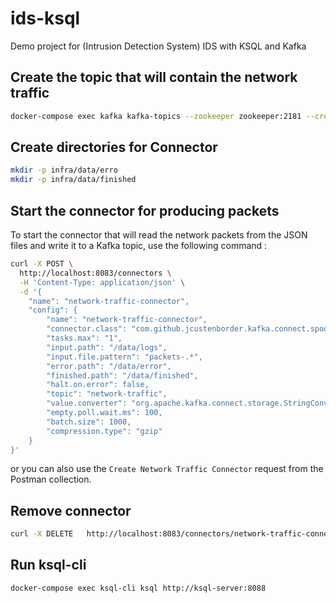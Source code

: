 # ids-ksql
Demo project for (Intrusion Detection System) IDS with KSQL and Kafka


## Create the topic that will contain the network traffic

```bash
docker-compose exec kafka kafka-topics --zookeeper zookeeper:2181 --create --topic network-traffic --partitions 1 --replication-factor 1
``` 

## Create directories for Connector

```bash
mkdir -p infra/data/erro
mkdir -p infra/data/finished
```

## Start the connector for producing packets
To start the connector that will read the network packets from the JSON files and write it to a Kafka topic, use the following command :
```bash
curl -X POST \
  http://localhost:8083/connectors \
  -H 'Content-Type: application/json' \
  -d '{
    "name": "network-traffic-connector",
    "config": {
        "name": "network-traffic-connector",
        "connector.class": "com.github.jcustenborder.kafka.connect.spooldir.SpoolDirSchemaLessJsonSourceConnector",
        "tasks.max": "1",
        "input.path": "/data/logs",
        "input.file.pattern": "packets-.*",
        "error.path": "/data/error",
        "finished.path": "/data/finished",
        "halt.on.error": false,
        "topic": "network-traffic",
        "value.converter": "org.apache.kafka.connect.storage.StringConverter",
        "empty.poll.wait.ms": 100,
        "batch.size": 1000,
        "compression.type": "gzip"
    }
}'
```

or you can also use the `Create Network Traffic Connector` request from the Postman collection.

## Remove connector

```bash
curl -X DELETE   http://localhost:8083/connectors/network-traffic-connector
```

## Run ksql-cli

```bash
docker-compose exec ksql-cli ksql http://ksql-server:8088
```
